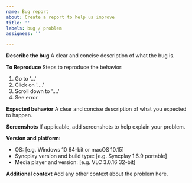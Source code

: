 ```yaml
---
name: Bug report
about: Create a report to help us improve
title: ''
labels: bug / problem
assignees: ''

---
```


**Describe the bug**
A clear and concise description of what the bug is.

**To Reproduce**
Steps to reproduce the behavior:
1. Go to '...'
2. Click on '....'
3. Scroll down to '....'
4. See error

**Expected behavior**
A clear and concise description of what you expected to happen.

**Screenshots**
If applicable, add screenshots to help explain your problem.

**Version and platform:**
 - OS: [e.g. Windows 10 64-bit or macOS 10.15]
 - Syncplay version and build type: [e.g. Syncplay 1.6.9 portable]
 - Media player and version:  [e.g. VLC 3.0.16 32-bit]


**Additional context**
Add any other context about the problem here.
